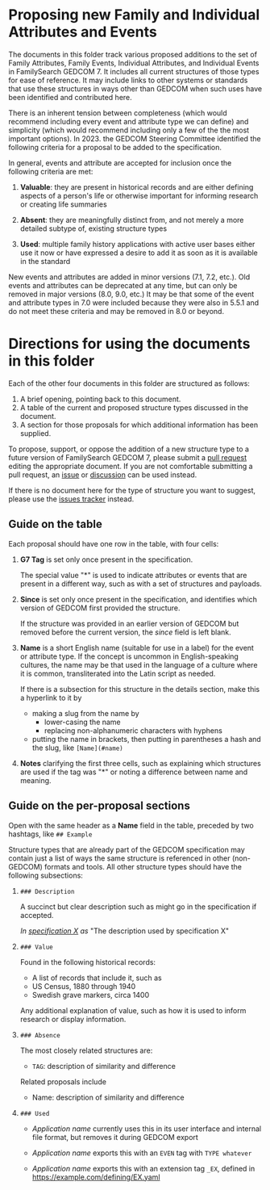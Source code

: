 # Proposing new Family and Individual Attributes and Events

The documents in this folder track various proposed additions to the set of Family Attributes, Family Events, Individual Attributes, and Individual Events in FamilySearch GEDCOM 7.
It includes all current structures of those types for ease of reference.
It may include links to other systems or standards that use these structures in ways other than GEDCOM when such uses have been identified and contributed here.

There is an inherent tension between completeness (which would recommend including every event and attribute type we can define) and simplicity (which would recommend including only a few of the the most important options). In 2023. the GEDCOM Steering Committee identified the following criteria for a proposal to be added to the specification.

In general, events and attribute are accepted for inclusion once the following criteria are met:

1. **Valuable**: they are present in historical records and are either defining aspects of a person's life or otherwise important for informing research or creating life summaries

2. **Absent**: they are meaningfully distinct from, and not merely a more detailed subtype of, existing structure types

3. **Used**: multiple family history applications with active user bases either use it now or have expressed a desire to add it as soon as it is available in the standard

New events and attributes are added in minor versions (7.1, 7.2, etc.).
Old events and attributes can be deprecated at any time, but can only be removed in major versions (8.0, 9.0, etc.)
It may be that some of the event and attribute types in 7.0 were included because they were also in 5.5.1 and do not meet these criteria and may be removed in 8.0 or beyond.

# Directions for using the documents in this folder

Each of the other four documents in this folder are structured as follows:

1. A brief opening, pointing back to this document.
2. A table of the current and proposed structure types discussed in the document.
3. A section for those proposals for which additional information has been supplied.

To propose, support, or oppose the addition of a new structure type to a future version of FamilySearch GEDCOM 7, please submit a [pull request](https://github.com/FamilySearch/GEDCOM/pulls) editing the appropriate document. If you are not comfortable submitting a pull request, an [issue](https://github.com/FamilySearch/GEDCOM/issues) or [discussion](https://github.com/FamilySearch/GEDCOM/discussions) can be used instead.

If there is no document here for the type of structure you want to suggest, please use the [issues tracker](https://github.com/FamilySearch/GEDCOM/issues) instead.

## Guide on the table

Each proposal should have one row in the table, with four cells:

1. **G7 Tag** is set only once present in the specification.
    
    The special value "\*" is used to indicate attributes or events that are present in a different way, such as with a set of structures and payloads.

2. **Since** is set only once present in the specification, and identifies which version of GEDCOM first provided the structure.
    
    If the structure was provided in an earlier version of GEDCOM but removed before the current version, the *since* field is left blank.

3. **Name** is a short English name (suitable for use in a label) for the event or attribute type. If the concept is uncommon in English-speaking cultures, the name may be that used in the language of a culture where it is common, transliterated into the Latin script as needed.
    
    If there is a subsection for this structure in the details section, make this a hyperlink to it by
    
    - making a slug from the name by
        - lower-casing the name
        - replacing non-alphanumeric characters with hyphens
    - putting the name in brackets, then putting in parentheses a hash and the slug, like `[Name](#name)`

4. **Notes** clarifying the first three cells, such as explaining which structures are used if the tag was "\*" or noting a difference between name and meaning.

## Guide on the per-proposal sections

Open with the same header as a **Name** field in the table, preceded by two hashtags, like `## Example`

Structure types that are already part of the GEDCOM specification may contain just a list of ways the same structure is referenced in other (non-GEDCOM) formats and tools.
All other structure types should have the following subsections:

1. `### Description`

    A succinct but clear description such as might go in the specification if accepted.
    
    *In [specification X](https://example.com/specificationx.html) as* "The description used by specification X"

2. `### Value`

    Found in the following historical records:
    
    - A list of records that include it, such as
    - US Census, 1880 through 1940
    - Swedish grave markers, circa 1400
    
    Any additional explanation of value, such as how it is used to inform research or display information.
    
3. `### Absence`

    The most closely related structures are:
    
    - `TAG`: description of similarity and difference
    
    Related proposals include

    - Name: description of similarity and difference

4. `### Used`

    - *Application name* currently uses this in its user interface and internal file format, but removes it during GEDCOM export
    
    - *Application name* exports this with an `EVEN` tag with `TYPE whatever`

    - *Application name* exports this with an extension tag `_EX`, defined in <https://example.com/defining/EX.yaml>

